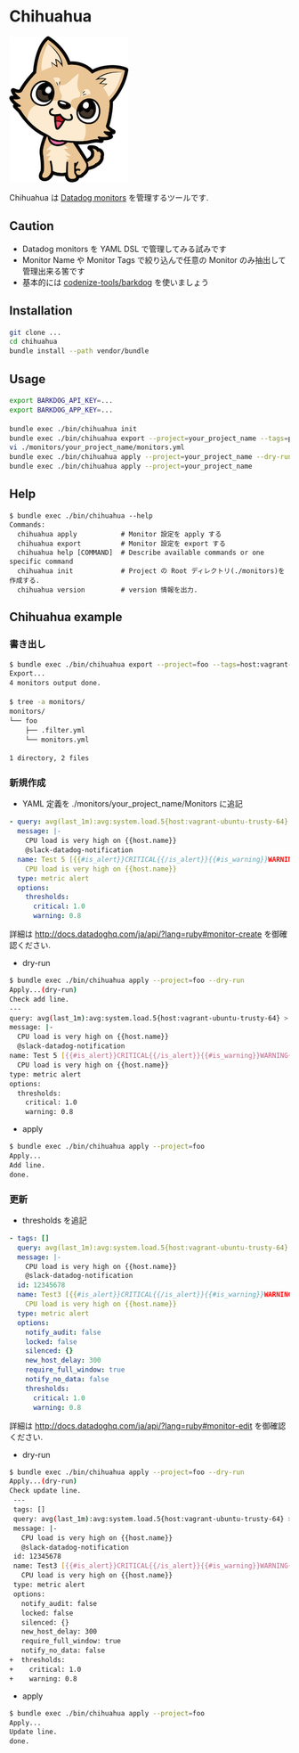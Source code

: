 # Chihuahua

![chihuahua](https://raw.githubusercontent.com/inokappa/chihuahua/master/images/chihuahua.png)

Chihuahua は [Datadog monitors](http://docs.datadoghq.com/guides/monitoring/) を管理するツールです.

## Caution

* Datadog monitors を YAML DSL で管理してみる試みです
* Monitor Name や Monitor Tags で絞り込んで任意の Monitor のみ抽出して管理出来る筈です
* 基本的には [codenize-tools/barkdog](https://github.com/codenize-tools/barkdog) を使いましょう

## Installation

```sh
git clone ...
cd chihuahua
bundle install --path vendor/bundle
```

## Usage

```sh
export BARKDOG_API_KEY=...
export BARKDOG_APP_KEY=...

bundle exec ./bin/chihuahua init
bundle exec ./bin/chihuahua export --project=your_project_name --tags=project:foo,stage:production
vi ./monitors/your_project_name/monitors.yml
bundle exec ./bin/chihuahua apply --project=your_project_name --dry-run
bundle exec ./bin/chihuahua apply --project=your_project_name
```

## Help

```
$ bundle exec ./bin/chihuahua --help
Commands:
  chihuahua apply           # Monitor 設定を apply する
  chihuahua export          # Monitor 設定を export する
  chihuahua help [COMMAND]  # Describe available commands or one specific command
  chihuahua init            # Project の Root ディレクトリ(./monitors)を作成する.
  chihuahua version         # version 情報を出力.
```

## Chihuahua example

### 書き出し

```sh
$ bundle exec ./bin/chihuahua export --project=foo --tags=host:vagrant-ubuntu-trusty-64
Export...
4 monitors output done.

$ tree -a monitors/
monitors/
└── foo
    ├── .filter.yml
    └── monitors.yml

1 directory, 2 files
```

### 新規作成

- YAML 定義を ./monitors/your_project_name/Monitors に追記

```yaml
- query: avg(last_1m):avg:system.load.5{host:vagrant-ubuntu-trusty-64} > 1
  message: |-
    CPU load is very high on {{host.name}}
    @slack-datadog-notification
  name: Test 5 [{{#is_alert}}CRITICAL{{/is_alert}}{{#is_warning}}WARNING{{/is_warning}}]
    CPU load is very high on {{host.name}}
  type: metric alert
  options:
    thresholds:
      critical: 1.0
      warning: 0.8
```

詳細は http://docs.datadoghq.com/ja/api/?lang=ruby#monitor-create を御確認ください.

- dry-run

```sh
$ bundle exec ./bin/chihuahua apply --project=foo --dry-run
Apply...(dry-run)
Check add line.
---
query: avg(last_1m):avg:system.load.5{host:vagrant-ubuntu-trusty-64} > 1
message: |-
  CPU load is very high on {{host.name}}
  @slack-datadog-notification
name: Test 5 [{{#is_alert}}CRITICAL{{/is_alert}}{{#is_warning}}WARNING{{/is_warning}}]
  CPU load is very high on {{host.name}}
type: metric alert
options:
  thresholds:
    critical: 1.0
    warning: 0.8
```

- apply

```sh
$ bundle exec ./bin/chihuahua apply --project=foo
Apply...
Add line.
done.
```

### 更新

- thresholds を追記

```yaml
- tags: []
  query: avg(last_1m):avg:system.load.5{host:vagrant-ubuntu-trusty-64} > 1
  message: |-
    CPU load is very high on {{host.name}}
    @slack-datadog-notification
  id: 12345678
  name: Test3 [{{#is_alert}}CRITICAL{{/is_alert}}{{#is_warning}}WARNING{{/is_warning}}]
    CPU load is very high on {{host.name}}
  type: metric alert
  options:
    notify_audit: false
    locked: false
    silenced: {}
    new_host_delay: 300
    require_full_window: true
    notify_no_data: false
    thresholds:
      critical: 1.0
      warning: 0.8
```

詳細は http://docs.datadoghq.com/ja/api/?lang=ruby#monitor-edit を御確認ください.

- dry-run

```sh
$ bundle exec ./bin/chihuahua apply --project=foo --dry-run
Apply...(dry-run)
Check update line.
 ---
 tags: []
 query: avg(last_1m):avg:system.load.5{host:vagrant-ubuntu-trusty-64} > 1
 message: |-
   CPU load is very high on {{host.name}}
   @slack-datadog-notification
 id: 12345678
 name: Test3 [{{#is_alert}}CRITICAL{{/is_alert}}{{#is_warning}}WARNING{{/is_warning}}]
   CPU load is very high on {{host.name}}
 type: metric alert
 options:
   notify_audit: false
   locked: false
   silenced: {}
   new_host_delay: 300
   require_full_window: true
   notify_no_data: false
+  thresholds:
+    critical: 1.0
+    warning: 0.8
```

- apply

```sh
$ bundle exec ./bin/chihuahua apply --project=foo
Apply...
Update line.
done.
```
